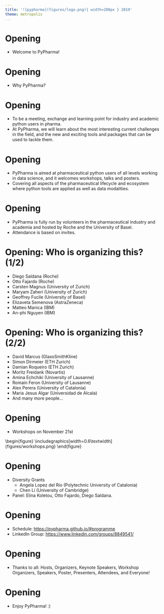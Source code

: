 ```yaml
---
title: '![pypharma](figures/logo.png){ width=200px } 2019'
theme: metropolis
...
```



# Opening

- Welcome to PyPharma!


# Opening

- Why PyPharma?


# Opening

- To be a meeting, exchange and learning point for industry and academic 
  python users in pharma.
- At PyPharma, we will learn about the most interesting current 
  challenges in the field, and the new and exciting tools and packages 
  that can be used to tackle them.
    

# Opening

- PyPharma is aimed at pharmaceutical python users of all levels 
  working in data science, and it welcomes workshops, talks and posters.
- Covering all aspects of the pharmaceutical lifecycle and ecosystem where 
  python tools are applied as well as data modalities.


# Opening

- PyPharma is fully run by volunteers in the pharmaceutical industry and 
  academia and hosted by Roche and the University of Basel.
- Attendance is based on invites.


# Opening: Who is organizing this? (1/2)

- Diego Saldana (Roche)
- Otto Fajardo (Roche)
- Carsten Magnus (University of Zurich)
- Maryam Zaheri (University of Zurich)
- Geoffrey Fucile (University of Basel)
- Elizaveta Semenova (AstraZeneca)
- Matteo Manica (IBM)
- An-phi Nguyen (IBM)


# Opening: Who is organizing this? (2/2)

- David Marcus (GlaxoSmithKline)
- Simon Dirmeier (ETH Zurich)
- Damian Roqueiro (ETH Zurich)
- Moritz Freidank (Novartis)
- Amina Echchiki (University of Lausanne)
- Romain Feron (University of Lausanne)
- Alex Perera (University of Catalonia)
- Maria Jesus Algar (Universidad de Alcala)
- And many more people...


# Opening

- Workshops on November 21st

\begin{figure}
\includegraphics[width=0.6\textwidth]{figures/workshops.png}
\end{figure}


# Opening

- Diversity Grants
    - Angela Lopez del Rio (Polytechnic University of Catalonia)
    - Chen Li (University of Cambridge)
- Panel: Elina Koletou, Otto Fajardo, Diego Saldana.


# Opening

- Schedule: https://pypharma.github.io/#programme
- LinkedIn Group: https://www.linkedin.com/groups/8849541/


# Opening

- Thanks to all: Hosts, Organizers, Keynote Speakers, Workshop Organizers, 
  Speakers, Poster, Presenters, Attendees, and Everyone!


# Opening

- Enjoy PyPharma! :)
